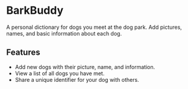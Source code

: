 # BarkBuddy

A personal dictionary for dogs you meet at the dog park. Add pictures, names, and basic information about each dog.

## Features

- Add new dogs with their picture, name, and information.
- View a list of all dogs you have met.
- Share a unique identifier for your dog with others.
